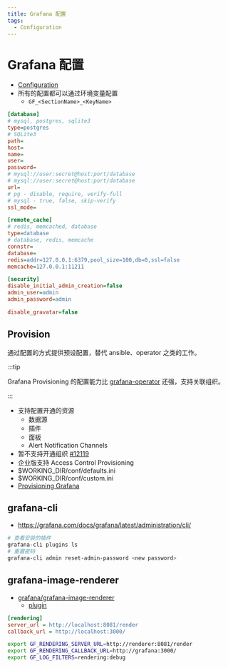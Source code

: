 ```yaml
---
title: Grafana 配置
tags:
  - Configuration
---
```


# Grafana 配置

- [Configuration](https://grafana.com/docs/grafana/latest/administration/configuration/)
- 所有的配置都可以通过环境变量配置
  - `GF_<SectionName>_<KeyName>`

```ini
[database]
# mysql, postgres, sqlite3
type=postgres
# SQLite3
path=
host=
name=
user=
password=
# mysql://user:secret@host:port/database
# mysql://user:secret@host:port/database
url=
# pg - disable, require, verify-full
# mysql - true, false, skip-verify
ssl_mode=

[remote_cache]
# redis, memcached, database
type=database
# database, redis, memcache
connstr=
database=
redis=addr=127.0.0.1:6379,pool_size=100,db=0,ssl=false
memcache=127.0.0.1:11211

[security]
disable_initial_admin_creation=false
admin_user=admin
admin_password=admin

disable_gravatar=false
```

## Provision

通过配置的方式提供预设配置，替代 ansible、operator 之类的工作。

:::tip

Grafana Provisioning 的配置能力比 [grafana-operator] 还强，支持关联组织。

:::

[grafana-operator]: https://github.com/grafana-operator/grafana-operator

- 支持配置开通的资源
  - 数据源
  - 插件
  - 面板
  - Alert Notification Channels
- 暂不支持开通组织 [#12119](https://github.com/grafana/grafana/issues/12119)
- 企业版支持 Access Control Provisioning
- $WORKING_DIR/conf/defaults.ini
- $WORKING_DIR/conf/custom.ini
- [Provisioning Grafana](http://docs.grafana.org/administration/provisioning)

## grafana-cli

- https://grafana.com/docs/grafana/latest/administration/cli/

```bash
# 查看安装的插件
grafana-cli plugins ls
# 重置密码
grafana-cli admin reset-admin-password <new password>
```

## grafana-image-renderer

- [grafana/grafana-image-renderer](https://github.com/grafana/grafana-image-renderer)
  - [plugin](https://grafana.com/grafana/plugins/grafana-image-renderer/)

```ini
[rendering]
server_url = http://localhost:8081/render
callback_url = http://localhost:3000/
```

```bash title="remote"
export GF_RENDERING_SERVER_URL=http://renderer:8081/render
export GF_RENDERING_CALLBACK_URL=http://grafana:3000/
export GF_LOG_FILTERS=rendering:debug
```
